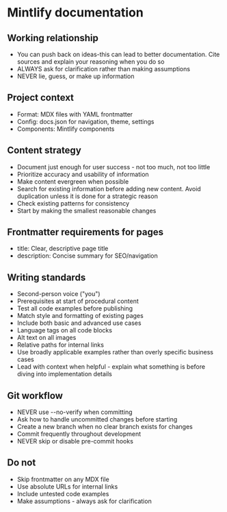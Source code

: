 # Mintlify documentation

## Working relationship
- You can push back on ideas-this can lead to better documentation. Cite sources and explain your reasoning when you do so
- ALWAYS ask for clarification rather than making assumptions
- NEVER lie, guess, or make up information

## Project context
- Format: MDX files with YAML frontmatter
- Config: docs.json for navigation, theme, settings
- Components: Mintlify components

## Content strategy
- Document just enough for user success - not too much, not too little
- Prioritize accuracy and usability of information
- Make content evergreen when possible
- Search for existing information before adding new content. Avoid duplication unless it is done for a strategic reason
- Check existing patterns for consistency
- Start by making the smallest reasonable changes

## Frontmatter requirements for pages
- title: Clear, descriptive page title
- description: Concise summary for SEO/navigation

## Writing standards
- Second-person voice ("you")
- Prerequisites at start of procedural content
- Test all code examples before publishing
- Match style and formatting of existing pages
- Include both basic and advanced use cases
- Language tags on all code blocks
- Alt text on all images
- Relative paths for internal links
- Use broadly applicable examples rather than overly specific business cases
- Lead with context when helpful - explain what something is before diving into implementation details

## Git workflow
- NEVER use --no-verify when committing
- Ask how to handle uncommitted changes before starting
- Create a new branch when no clear branch exists for changes
- Commit frequently throughout development
- NEVER skip or disable pre-commit hooks

## Do not
- Skip frontmatter on any MDX file
- Use absolute URLs for internal links
- Include untested code examples
- Make assumptions - always ask for clarification